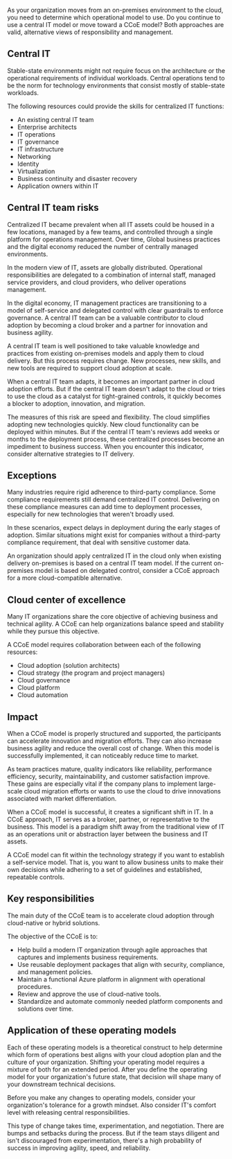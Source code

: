 As your organization moves from an on-premises environment to the cloud, you need to determine which operational model to use. Do you continue to use a central IT model or move toward a CCoE model? Both approaches are valid, alternative views of responsibility and management.

## Central IT

Stable-state environments might not require focus on the architecture or the operational requirements of individual workloads. Central operations tend to be the norm for technology environments that consist mostly of stable-state workloads.

The following resources could provide the skills for centralized IT functions:

- An existing central IT team
- Enterprise architects
- IT operations
- IT governance
- IT infrastructure
- Networking
- Identity
- Virtualization
- Business continuity and disaster recovery
- Application owners within IT

## Central IT team risks

Centralized IT became prevalent when all IT assets could be housed in a few locations, managed by a few teams, and controlled through a single platform for operations management. Over time, Global business practices and the digital economy reduced the number of centrally managed environments.

In the modern view of IT, assets are globally distributed. Operational responsibilities are delegated to a combination of internal staff, managed service providers, and cloud providers, who deliver operations management.

In the digital economy, IT management practices are transitioning to a model of self-service and delegated control with clear guardrails to enforce governance. A central IT team can be a valuable contributor to cloud adoption by becoming a cloud broker and a partner for innovation and business agility.

A central IT team is well positioned to take valuable knowledge and practices from existing on-premises models and apply them to cloud delivery. But this process requires change. New processes, new skills, and new tools are required to support cloud adoption at scale. 

When a central IT team adapts, it becomes an important partner in cloud adoption efforts. But if the central IT team doesn't adapt to the cloud or tries to use the cloud as a catalyst for tight-grained controls, it quickly becomes a blocker to adoption, innovation, and migration.

The measures of this risk are speed and flexibility. The cloud simplifies adopting new technologies quickly. New cloud functionality can be deployed within minutes. But if the central IT team's reviews add weeks or months to the deployment process, these centralized processes become an impediment to business success. When you encounter this indicator, consider alternative strategies to IT delivery.

## Exceptions

Many industries require rigid adherence to third-party compliance. Some compliance requirements still demand centralized IT control. Delivering on these compliance measures can add time to deployment processes, especially for new technologies that weren't broadly used.

In these scenarios, expect delays in deployment during the early stages of adoption. Similar situations might exist for companies without a third-party compliance requirement, that deal with sensitive customer data.

An organization should apply centralized IT in the cloud only when existing delivery on-premises is based on a central IT team model. If the current on-premises model is based on delegated control, consider a CCoE approach for a more cloud-compatible alternative.

## Cloud center of excellence

Many IT organizations share the core objective of achieving business and technical agility. A CCoE can help organizations balance speed and stability while they pursue this objective.

A CCoE model requires collaboration between each of the following resources:

- Cloud adoption (solution architects)
- Cloud strategy (the program and project managers)
- Cloud governance
- Cloud platform
- Cloud automation

## Impact

When a CCoE model is properly structured and supported, the participants can accelerate innovation and migration efforts. They can also increase business agility and reduce the overall cost of change. When this model is successfully implemented, it can noticeably reduce time to market.

As team practices mature, quality indicators like reliability, performance efficiency, security, maintainability, and customer satisfaction improve. These gains are especially vital if the company plans to implement large-scale cloud migration efforts or wants to use the cloud to drive innovations associated with market differentiation.

When a CCoE model is successful, it creates a significant shift in IT. In a CCoE approach, IT serves as a broker, partner, or representative to the business. This model is a paradigm shift away from the traditional view of IT as an operations unit or abstraction layer between the business and IT assets.

A CCoE model can fit within the technology strategy if you want to establish a self-service model. That is, you want to allow business units to make their own decisions while adhering to a set of guidelines and established, repeatable controls.

## Key responsibilities

The main duty of the CCoE team is to accelerate cloud adoption through cloud-native or hybrid solutions.

The objective of the CCoE is to:

- Help build a modern IT organization through agile approaches that captures and implements business requirements.
- Use reusable deployment packages that align with security, compliance, and management policies.
- Maintain a functional Azure platform in alignment with operational procedures.
- Review and approve the use of cloud-native tools.
- Standardize and automate commonly needed platform components and solutions over time.

## Application of these operating models

Each of these operating models is a theoretical construct to help determine which form of operations best aligns with your cloud adoption plan and the culture of your organization. Shifting your operating model requires a mixture of both for an extended period. After you define the operating model for your organization's future state, that decision will shape many of your downstream technical decisions.

Before you make any changes to operating models, consider your organization's tolerance for a growth mindset. Also consider IT's comfort level with releasing central responsibilities.

This type of change takes time, experimentation, and negotiation. There are bumps and setbacks during the process. But if the team stays diligent and isn't discouraged from experimentation, there's a high probability of success in improving agility, speed, and reliability.

